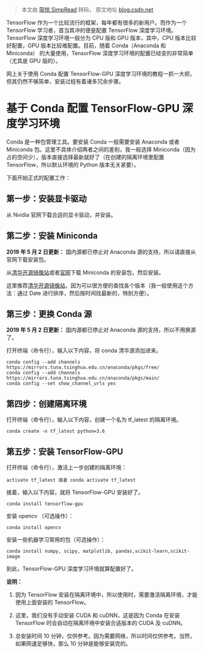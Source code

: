 > 本文由 [简悦 SimpRead](http://ksria.com/simpread/) 转码， 原文地址 [blog.csdn.net](https://blog.csdn.net/u014061630/article/details/88543422)

TensorFlow 作为一个比较流行的框架，每年都有很多的新用户。而作为一个 TensorFlow 学习者，首当其冲的便是配置 TensorFlow 深度学习环境。TensorFlow 深度学习环境一般分为 CPU 版和 GPU 版本，其中，CPU 版本比较好配置，GPU 版本比较难配置。目前，随着 Conda（Anaconda 和 Miniconda） 的大量使用，TensorFlow 深度学习环境的配置已经变的非常简单（尤其是 GPU 版的）。

网上关于使用 Conda 配置 TensorFlow-GPU 深度学习环境的教程一抓一大把，但其仍然不够简单，安装过程有着诸多冗余步骤。

基于 Conda 配置 TensorFlow-GPU 深度学习环境
=================================

Conda 是一种包管理工具。要安装 Conda 一般需要安装 Anaconda 或者 Miniconda 包。这里不具体介绍两者之间的差别，我一般选择 Miniconda（因为占的空间少），版本直接选择最新就好了（在创建的隔离环境里配置 TensorFlow，所以默认环境的 Python 版本无关紧要）。

下面开始正式的配置工作：

第一步：安装显卡驱动
----------

从 Nvidia 官网下载合适的显卡驱动，并安装。

第二步：安装 Miniconda
----------------

**2019 年 5 月 2 日更新：** 国内源都已停止对 Anaconda 源的支持，所以请直接从官网下载安装包。

从[清华开源镜像站](https://mirrors.tuna.tsinghua.edu.cn/anaconda/miniconda/?C=M&O=A)或者[官网](https://repo.anaconda.com/miniconda/)下载 Miniconda 的安装包，然后安装。

这里推荐[清华开源镜像站](https://mirrors.tuna.tsinghua.edu.cn/anaconda/miniconda/?C=M&O=A)，因为可以很方便的查找各个版本（我一般使用这个方法：通过 Date 进行排序，然后按时间找最新的，特别方便）。

第三步：更换 Conda 源
--------------

**2019 年 5 月 2 日更新：** 国内源都已停止对 Anaconda 源的支持，所以不用换源了。

打开终端（命令行），输入以下内容，将 conda 清华源添加进来。

```
conda config --add channels https://mirrors.tuna.tsinghua.edu.cn/anaconda/pkgs/free/
conda config --add channels https://mirrors.tuna.tsinghua.edu.cn/anaconda/pkgs/main/
conda config --set show_channel_urls yes
```

第四步：创建隔离环境
----------

打开终端（命令行），输入以下内容，创建一个名为 tf_latest 的隔离环境。

```
conda create -n tf_latest python=3.6
```

第五步：安装 TensorFlow-GPU
---------------------

打开终端（命令行），激活上一步创建的隔离环境：

```
activate tf_latest 或者 conda activate tf_latest
```

接着，输入以下内容，就将 TensorFlow-GPU 安装好了。

```
conda install tensorflow-gpu
```

安装 opencv （可选操作）：

```
conda install opencv
```

安装一些机器学习常用的包（可选操作）：

```
conda install numpy, scipy, matplotlib, pandas,scikit-learn,scikit-image
```

到此，TensorFlow-GPU 深度学习环境就算配置好了。

**说明：**

1.  因为 TensorFlow 安装在隔离环境中，所以使用时，需要激活隔离环境，才能使用上面安装的 TensorFlow。
    
2.  这里，我们没有手动安装 CUDA 和 cuDNN，这是因为 Conda 在安装 TensorFlow 时会自动在隔离环境中安装合适版本的 CUDA 及 cuDNN。
    
3.  总安装时间 10 分钟，仅供参考。因为需要网络，所以时间仅供参考。当然，如果网速足够快，那么 10 分钟是能够安装完的。